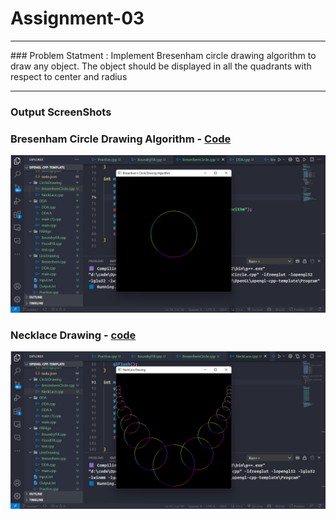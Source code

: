 # Assignment-03

<hr>
### Problem Statment : Implement Bresenham circle drawing algorithm to draw any object. The object should be displayed in all the quadrants with respect to center and radius

<hr>

### Output ScreenShots

### Bresenham Circle Drawing Algorithm - [Code](BresenhamCircle.cpp)

<img src="circle.png" alt="circle"></img>

### Necklace Drawing - [code](Necklace.cpp)

<img src="necklace.png" alt="necklace"></img>
